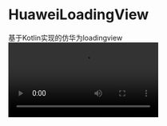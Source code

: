 # HuaweiLoadingView
基于Kotlin实现的仿华为loadingview
![](https://github.com/Luckflower/HuaweiLoadingView/blob/master/pictures/demo.mp4)
